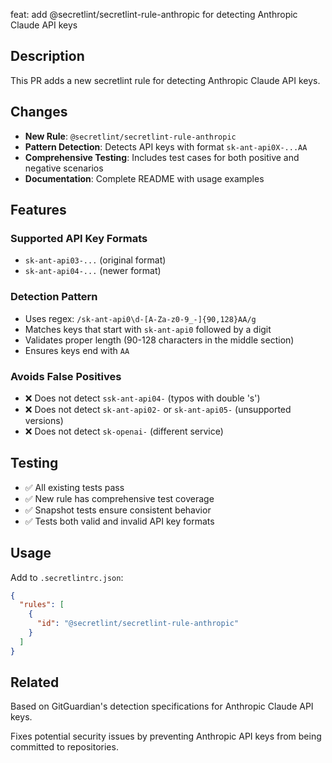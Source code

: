 feat: add @secretlint/secretlint-rule-anthropic for detecting Anthropic Claude API keys

## Description

This PR adds a new secretlint rule for detecting Anthropic Claude API keys.

## Changes

- **New Rule**: `@secretlint/secretlint-rule-anthropic`
- **Pattern Detection**: Detects API keys with format `sk-ant-api0X-...AA`
- **Comprehensive Testing**: Includes test cases for both positive and negative scenarios
- **Documentation**: Complete README with usage examples

## Features

### Supported API Key Formats
- `sk-ant-api03-...` (original format)
- `sk-ant-api04-...` (newer format)

### Detection Pattern
- Uses regex: `/sk-ant-api0\d-[A-Za-z0-9_-]{90,128}AA/g`
- Matches keys that start with `sk-ant-api0` followed by a digit
- Validates proper length (90-128 characters in the middle section)
- Ensures keys end with `AA`

### Avoids False Positives
- ❌ Does not detect `ssk-ant-api04-` (typos with double 's')
- ❌ Does not detect `sk-ant-api02-` or `sk-ant-api05-` (unsupported versions)
- ❌ Does not detect `sk-openai-` (different service)

## Testing

- ✅ All existing tests pass
- ✅ New rule has comprehensive test coverage
- ✅ Snapshot tests ensure consistent behavior
- ✅ Tests both valid and invalid API key formats

## Usage

Add to `.secretlintrc.json`:

```json
{
  "rules": [
    {
      "id": "@secretlint/secretlint-rule-anthropic"
    }
  ]
}
```

## Related

Based on GitGuardian's detection specifications for Anthropic Claude API keys.

Fixes potential security issues by preventing Anthropic API keys from being committed to repositories.
